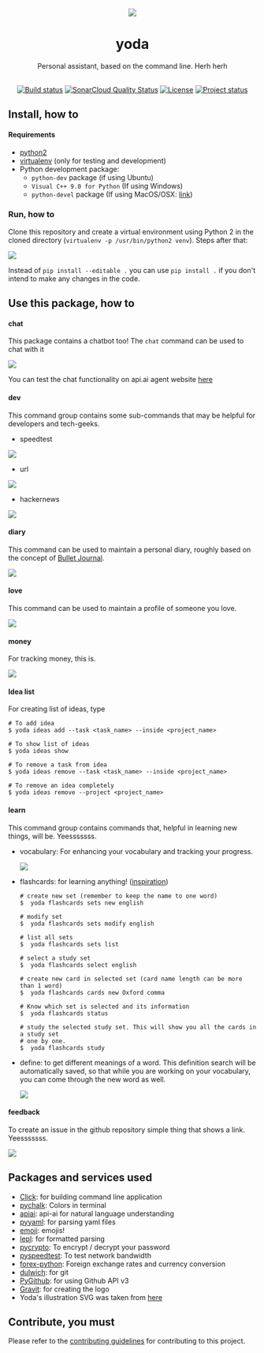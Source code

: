 <div align="center" style="margin: 20px">
  <img src="https://github.com/yoda-pa/yoda/raw/master/logo.png">
</div>

<div align="center">

  <h1>yoda</h1>
  <p>Personal assistant, based on the command line. Herh herh</p><br>
  <a href="https://travis-ci.org/yoda-pa/yoda"><img src="https://travis-ci.org/yoda-pa/yoda.png" alt="Build status"></a> 
  <a href="https://sonarcloud.io/dashboard?id=yoda"><img src="https://sonarcloud.io/api/project_badges/measure?project=yoda&metric=alert_status" alt="SonarCloud Quality Status"></a> 
  <a href="https://manparvesh.mit-license.org/"><img src="https://img.shields.io/badge/license-MIT-blue.svg" alt="License"></a> 
  <a href="https://github.com/yoda-pa/yoda"><img src="https://img.shields.io/badge/version-0.2.0-yellow.svg" alt="Project status"></a>
  
</div>


## Install, how to

#### Requirements

- [python2](https://www.python.org/downloads/)
- [virtualenv](https://virtualenv.pypa.io/en/stable/installation/) (only for testing and development)
- Python development package:
  - `python-dev` package (if using Ubuntu)
  - `Visual C++ 9.0 for Python` (If using Windows)
  - `python-devel` package (If using MacOS/OSX: [link](https://stackoverflow.com/questions/32578106/how-to-install-python-devel-in-mac-os/32578175#32578175))

### Run, how to

Clone this repository and create a virtual environment using Python 2 in the cloned directory (`virtualenv -p /usr/bin/python2 venv`). Steps after that:

![](screencasts/firstsetup.gif)

Instead of `pip install --editable .` you can use `pip install .` if you don't intend to make any changes in the code.

## Use this package, how to

#### chat

This package contains a chatbot too! The `chat` command can be used to chat with it

![](screencasts/chat.gif)

You can test the chat functionality on api.ai agent website [here](https://bot.api.ai/ff4ba99e-e444-4e19-8b4e-91fb0b93e414)

#### dev

This command group contains some sub-commands that may be helpful for developers and tech-geeks.

- speedtest

![](screencasts/speedtest.gif)

- url

![](screencasts/url.gif)

- hackernews

![](screencasts/hackernews.gif)

#### diary

This command can be used to maintain a personal diary, roughly based on the concept of [Bullet Journal](http://bulletjournal.com/).

![](screencasts/diary.gif)

#### love

This command can be used to maintain a profile of someone you love.

![](screencasts/love.gif)

#### money

For tracking money, this is.

![](screencasts/money.gif)

#### Idea list

For creating list of ideas, type

```
# To add idea
$ yoda ideas add --task <task_name> --inside <project_name>

# To show list of ideas
$ yoda ideas show

# To remove a task from idea
$ yoda ideas remove --task <task_name> --inside <project_name>

# To remove an idea completely
$ yoda ideas remove --project <project_name>
```

#### learn

This command group contains commands that, helpful in learning new things, will be.  Yeesssssss.

- vocabulary: For enhancing your vocabulary and tracking your progress.

    ![](screencasts/vocab.gif)


- flashcards: for learning anything! ([inspiration](https://github.com/zergov/flashcards))

    ```
    # create new set (remember to keep the name to one word)
    $  yoda flashcards sets new english

    # modify set
    $  yoda flashcards sets modify english

    # list all sets
    $  yoda flashcards sets list

    # select a study set
    $  yoda flashcards select english

    # create new card in selected set (card name length can be more than 1 word)
    $  yoda flashcards cards new Oxford comma

    # Know which set is selected and its information
    $  yoda flashcards status

    # study the selected study set. This will show you all the cards in a study set
    # one by one.
    $  yoda flashcards study
    ```

- define: to get different meanings of a word. This definition search will be automatically saved, so that while you are working on your vocabulary, you can come through the new word as well.

    ![](screencasts/define.gif)

#### feedback

To create an issue in the github repository simple thing that shows a link.  Yeesssssss.

![](screencasts/feedback.gif)

## Packages and services used

- [Click](http://click.pocoo.org/5/): for building command line application
- [pychalk](https://github.com/anthonyalmarza/chalk): Colors in terminal
- [apiai](https://github.com/api-ai/apiai-python-client): api-ai for natural language understanding
- [pyyaml](https://pypi.python.org/pypi/PyYAML): for parsing yaml files
- [emoji](https://pypi.python.org/pypi/emoji/): emojis!
- [lepl](https://pypi.python.org/pypi/LEPL/): for formatted parsing
- [pycrypto](https://pypi.python.org/pypi/pycrypto): To encrypt / decrypt your password
- [pyspeedtest](https://pypi.python.org/pypi/pyspeedtest): To test network bandwidth
- [forex-python](https://pypi.python.org/pypi/forex-python): Foreign exchange rates and currency conversion
- [dulwich](https://github.com/jelmer/dulwich): for git
- [PyGithub](https://github.com/PyGithub/PyGithub): for using Github API v3
- [Gravit](https://gravit.io/): for creating the logo
- Yoda's illustration SVG was taken from [here](https://www.shareicon.net/yoda-854796)

## Contribute, you must
Please refer to the [contributing guidelines](https://github.com/yoda-pa/yoda/blob/master/.github/CONTRIBUTING.md) for contributing to this project.
